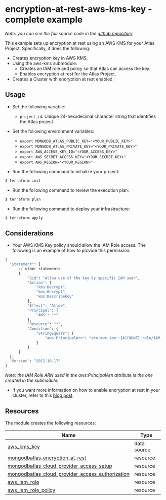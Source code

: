 # encryption-at-rest-aws-kms-key - complete example

_Note: you can see the full source code in the [github repository](https://github.com/terraform-mongodbatlas-modules/terraform-mongodbatlas-encryption-at-rest/tree/main/examples/aws-kms-key-complete)_

This example sets up encryption at rest using an AWS KMS for your Atlas Project. Specifically, it does the following: 
- Creates encryption key in AWS KMS.
- Using the aws-kms submodule:
    - Creates an IAM role and policy so that Atlas can access the key.
    - Enables encryption at rest for the Atlas Project.
- Creates a Cluster with encryption at rest enabled.

## Usage

- Set the following variable: 

    - `project_id`: Unique 24-hexadecimal character string that identifies the Atlas project

- Set the following environment variables:

    -  `export MONGODB_ATLAS_PUBLIC_KEY="<YOUR_PUBLIC_KEY>"`
    -  `export MONGODB_ATLAS_PRIVATE_KEY="<YOUR_PRIVATE_KEY>"`
    -  `export AWS_ACCESS_KEY_ID="<YOUR_ACCESS_KEY>"`
    -  `export AWS_SECRET_ACCESS_KEY="<YOUR_SECRET_KEY>"`
    -  `export AWS_REGION="<YOUR_REGION>"`

- Run the following command to initialize your project:

```bash
$ terraform init
```

- Run the following command to review the execution plan:

```bash
$ terraform plan
```

- Run the following command to deploy your infrastructure:

```bash
$ terraform apply
```

## Considerations

- Your AWS KMS Key policy should allow the IAM Role access. The following is an example of how to provide this permission:

```terraform
{
  "Statement": [
      // other statements
      {
          "Sid": "Allow use of the key by specific IAM user",
          "Action": [
              "kms:Decrypt",
              "kms:Encrypt",
              "kms:DescribeKey"
          ],
          "Effect": "Allow",
          "Principal": {
              "AWS": "*"
          },
          "Resource": "*",
          "Condition": {
              "StringEquals": {
                  "aws:PrincipalArn": "arn:aws:iam::{ACCOUNT}:role/IAM_EXECUTION_ROLE"
              }
          }
      }
  ],
  "Version": "2012-10-17"
}
```

_Note: the IAM Role ARN used in the aws:PrincipalArn attribute is the one created in the submodule._

- If you want more information on how to enable encryption at rest in your cluster, refer to this [blog post](https://www.mongodb.com/docs/atlas/security-kms-encryption/).

## Resources

The module creates the following resources:

| Name | Type |
|------|------|
| [aws_kms_key](https://registry.terraform.io/providers/hashicorp/aws/latest/docs/data-sources/kms_key) | data source |
| [mongodbatlas_encryption_at_rest](https://registry.terraform.io/providers/mongodb/mongodbatlas/1.17.6/docs/resources/encryption_at_rest) | resource |
| [mongodbatlas_cloud_provider_access_setup](https://registry.terraform.io/providers/mongodb/mongodbatlas/latest/docs/resources/cloud_provider_access#mongodbatlas_cloud_provider_access_setup) | resource |
| [mongodbatlas_cloud_provider_access_authorization](https://registry.terraform.io/providers/mongodb/mongodbatlas/latest/docs/resources/cloud_provider_access#mongodbatlas_cloud_provider_access_authorization) | resource |
| [aws_iam_role](https://registry.terraform.io/providers/hashicorp/aws/latest/docs/resources/iam_role) | resource |
| [aws_iam_role_policy](https://registry.terraform.io/providers/hashicorp/aws/latest/docs/resources/iam_role_policy) | resource |
